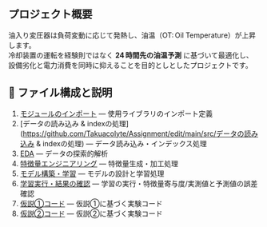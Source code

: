 ## プロジェクト概要
油入り変圧器は負荷変動に応じて発熱し、油温（OT: Oil Temperature）が上昇します。  
冷却装置の運転を経験則ではなく **24 時間先の油温予測** に基づいて最適化し、  
設備劣化と電力消費を同時に抑えることを目的としとしたプロジェクトです。

## 📂 ファイル構成と説明
1. [モジュールのインポート](https://github.com/Takuacolyte/Assignment/edit/main/src/モジュールのインポート) — 使用ライブラリのインポート定義
2. [データの読み込み & indexの処理](https://github.com/Takuacolyte/Assignment/edit/main/src/データの読み込み & indexの処理) — データ読み込み・インデックス処理
3. [EDA](https://github.com/Takuacolyte/Assignment/edit/main/src/EDA) — データの探索的解析
4. [特徴量エンジニアリング](https://github.com/Takuacolyte/Assignment/edit/main/src/特徴量エンジニアリング) — 特徴量生成・加工処理
5. [モデル構築・学習](https://github.com/Takuacolyte/Assignment/edit/main/src/モデル構築・学習) — モデルの設計と学習処理
6. [学習実行・結果の確認](https://github.com/Takuacolyte/Assignment/edit/main/src/学習実行・結果の確認) — 学習の実行・特徴量寄与度/実測値と予測値の誤差確認
7. [仮説①コード](https://github.com/Takuacolyte/Assignment/edit/main/src/仮説①コード) — 仮説①に基づく実験コード
8. [仮説②コード](https://github.com/Takuacolyte/Assignment/edit/main/src/仮説②コード) — 仮説②に基づく実験コード
